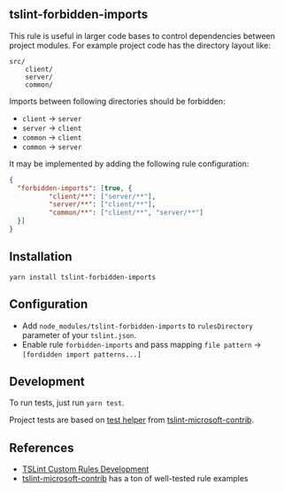 ## tslint-forbidden-imports

This rule is useful in larger code bases to control dependencies between project modules.
For example project code has the directory layout like:
```text
src/
    client/
    server/
    common/
``` 

Imports between following directories should be forbidden:
* `client` -> `server`
* `server` -> `client`
* `common` -> `client`
* `common` -> `server`

It may be implemented by adding the following rule configuration:
```json
{
  "forbidden-imports": [true, {
          "client/**": ["server/**"],
          "server/**": ["client/**"],
          "common/**": ["client/**", "server/**"]
  }]
}
```

## Installation

`yarn install tslint-forbidden-imports`


## Configuration

* Add `node_modules/tslint-forbidden-imports` to `rulesDirectory` parameter of your `tslint.json`.
* Enable rule `forbidden-imports` and pass mapping `file pattern` -> `[fordidden import patterns...]` 

## Development

To run tests, just run `yarn test`.

Project tests are based on [test helper](https://github.com/Microsoft/tslint-microsoft-contrib/blob/master/src/tests/TestHelper.ts) from [tslint-microsoft-contrib](https://github.com/Microsoft/tslint-microsoft-contrib).

## References

* [TSLint Custom Rules Development](https://palantir.github.io/tslint/develop/custom-rules/)
* [tslint-microsoft-contrib](https://github.com/Microsoft/tslint-microsoft-contrib) has a ton of well-tested rule examples
